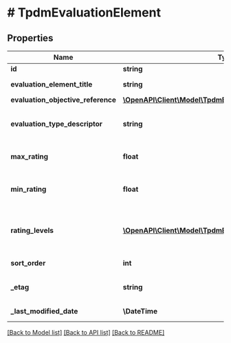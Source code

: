 # # TpdmEvaluationElement

## Properties

Name | Type | Description | Notes
------------ | ------------- | ------------- | -------------
**id** | **string** |  | [optional]
**evaluation_element_title** | **string** | The name or title of the evaluation element. |
**evaluation_objective_reference** | [**\OpenAPI\Client\Model\TpdmEvaluationObjectiveReference**](TpdmEvaluationObjectiveReference.md) |  |
**evaluation_type_descriptor** | **string** | The type of the evaluation (e.g., observation, principal, peer, student survey, student growth). | [optional]
**max_rating** | **float** | The maximum summary numerical rating or score for the evaluation element. | [optional]
**min_rating** | **float** | The minimum summary numerical rating or score for the evaluation element. If omitted, assumed to be 0.0. | [optional]
**rating_levels** | [**\OpenAPI\Client\Model\TpdmEvaluationElementRatingLevel[]**](TpdmEvaluationElementRatingLevel.md) | An unordered collection of evaluationElementRatingLevels. The descriptive level(s) of ratings (cut scores) for evaluation element. | [optional]
**sort_order** | **int** | The sort order of this Evaluation Element. | [optional]
**_etag** | **string** | A unique system-generated value that identifies the version of the resource. | [optional]
**_last_modified_date** | **\DateTime** | The date and time the resource was last modified. | [optional]

[[Back to Model list]](../../README.md#models) [[Back to API list]](../../README.md#endpoints) [[Back to README]](../../README.md)
